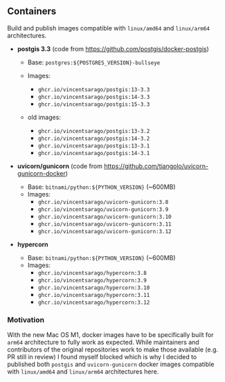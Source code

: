 ## Containers

Build and publish images compatible with `linux/amd64` and `linux/arm64` architectures.

- **postgis 3.3** (code from https://github.com/postgis/docker-postgis)
    - Base: `postgres:${POSTGRES_VERSION}-bullseye`
    - Images:
        - `ghcr.io/vincentsarago/postgis:13-3.3`
        - `ghcr.io/vincentsarago/postgis:14-3.3`
        - `ghcr.io/vincentsarago/postgis:15-3.3`

    - old images:
        - `ghcr.io/vincentsarago/postgis:13-3.2`
        - `ghcr.io/vincentsarago/postgis:14-3.2`
        - `ghcr.io/vincentsarago/postgis:13-3.1`
        - `ghcr.io/vincentsarago/postgis:14-3.1`

- **uvicorn/gunicorn** (code from https://github.com/tiangolo/uvicorn-gunicorn-docker)
    - Base: `bitnami/python:${PYTHON_VERSION}` (~600MB)
    - Images:
        - `ghcr.io/vincentsarago/uvicorn-gunicorn:3.8`
        - `ghcr.io/vincentsarago/uvicorn-gunicorn:3.9`
        - `ghcr.io/vincentsarago/uvicorn-gunicorn:3.10`
        - `ghcr.io/vincentsarago/uvicorn-gunicorn:3.11`
        - `ghcr.io/vincentsarago/uvicorn-gunicorn:3.12`

- **hypercorn**
    - Base: `bitnami/python:${PYTHON_VERSION}` (~600MB)
    - Images:
        - `ghcr.io/vincentsarago/hypercorn:3.8`
        - `ghcr.io/vincentsarago/hypercorn:3.9`
        - `ghcr.io/vincentsarago/hypercorn:3.10`
        - `ghcr.io/vincentsarago/hypercorn:3.11`
        - `ghcr.io/vincentsarago/hypercorn:3.12`

### Motivation

With the new Mac OS M1, docker images have to be specifically built for `arm64` architecture to fully work as expected. While maintainers and contributors of the original repositories work to make those available (e.g. PR still in review) I found myself blocked which is why I decided to published both `postgis` and `uvicorn-gunicorn` docker images compatible with `linux/amd64` and `linux/arm64` architectures here.
